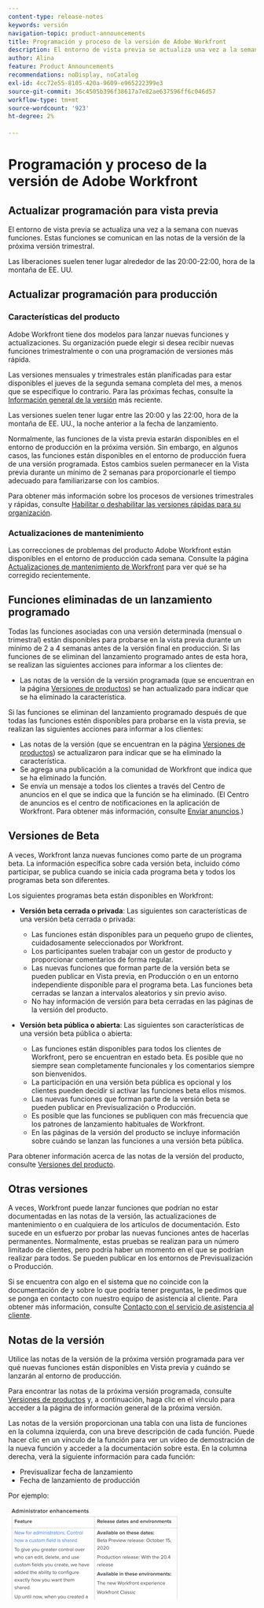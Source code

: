 ```yaml
---
content-type: release-notes
keywords: versión
navigation-topic: product-announcements
title: Programación y proceso de la versión de Adobe Workfront
description: El entorno de vista previa se actualiza una vez a la semana con nuevas funciones. Estas funciones se comunican en las notas de la versión de la próxima versión trimestral.
author: Alina
feature: Product Announcements
recommendations: noDisplay, noCatalog
exl-id: 4cc72e55-8105-420a-9609-e965222399e3
source-git-commit: 36c4505b396f38617a7e82ae637596ff6c046d57
workflow-type: tm+mt
source-wordcount: '923'
ht-degree: 2%

---
```


# Programación y proceso de la versión de Adobe Workfront

## Actualizar programación para vista previa

El entorno de vista previa se actualiza una vez a la semana con nuevas funciones. Estas funciones se comunican en las notas de la versión de la próxima versión trimestral.

Las liberaciones suelen tener lugar alrededor de las 20:00-22:00, hora de la montaña de EE. UU.

## Actualizar programación para producción

### Características del producto


Adobe Workfront tiene dos modelos para lanzar nuevas funciones y actualizaciones. Su organización puede elegir si desea recibir nuevas funciones trimestralmente o con una programación de versiones más rápida.

Las versiones mensuales y trimestrales están planificadas para estar disponibles el jueves de la segunda semana completa del mes, a menos que se especifique lo contrario. Para las próximas fechas, consulte la [Información general de la versión](/help/quicksilver/product-announcements/product-releases/product-releases.md) más reciente.

Las versiones suelen tener lugar entre las 20:00 y las 22:00, hora de la montaña de EE. UU., la noche anterior a la fecha de lanzamiento.

Normalmente, las funciones de la vista previa estarán disponibles en el entorno de producción en la próxima versión. Sin embargo, en algunos casos, las funciones están disponibles en el entorno de producción fuera de una versión programada. Estos cambios suelen permanecer en la Vista previa durante un mínimo de 2 semanas para proporcionarle el tiempo adecuado para familiarizarse con los cambios.

Para obtener más información sobre los procesos de versiones trimestrales y rápidas, consulte [Habilitar o deshabilitar las versiones rápidas para su organización](/help/quicksilver/administration-and-setup/set-up-workfront/configure-system-defaults/enable-fast-release-process.md).

### Actualizaciones de mantenimiento

Las correcciones de problemas del producto Adobe Workfront están disponibles en el entorno de producción cada semana. Consulte la página [Actualizaciones de mantenimiento de Workfront](https://experienceleague.adobe.com/docs/workfront-known-issues/releases/current-updates.html?lang=es) para ver qué se ha corregido recientemente.

## Funciones eliminadas de un lanzamiento programado

Todas las funciones asociadas con una versión determinada (mensual o trimestral) están disponibles para probarse en la vista previa durante un mínimo de 2 a 4 semanas antes de la versión final en producción. Si las funciones de se eliminan del lanzamiento programado antes de esta hora, se realizan las siguientes acciones para informar a los clientes de:

* Las notas de la versión de la versión programada (que se encuentran en la página [Versiones de productos](../../product-announcements/product-releases/product-releases.md)) se han actualizado para indicar que se ha eliminado la característica.

Si las funciones se eliminan del lanzamiento programado después de que todas las funciones estén disponibles para probarse en la vista previa, se realizan las siguientes acciones para informar a los clientes:

* Las notas de la versión (que se encuentran en la página [Versiones de productos](../../product-announcements/product-releases/product-releases.md)) se actualizaron para indicar que se ha eliminado la característica.
* Se agrega una publicación a la comunidad de Workfront que indica que se ha eliminado la función.
* Se envía un mensaje a todos los clientes a través del Centro de anuncios en el que se indica que la función se ha eliminado. (El Centro de anuncios es el centro de notificaciones en la aplicación de Workfront. Para obtener más información, consulte [Enviar anuncios](../../administration-and-setup/get-started-wf-administration/view-send-announcements.md).)

## Versiones de Beta

A veces, Workfront lanza nuevas funciones como parte de un programa beta.
La información específica sobre cada versión beta, incluido cómo participar, se publica cuando se inicia cada programa beta y todos los programas beta son diferentes.

Los siguientes programas beta están disponibles en Workfront:

* **Versión beta cerrada o privada**: Las siguientes son características de una versión beta cerrada o privada:

   * Las funciones están disponibles para un pequeño grupo de clientes, cuidadosamente seleccionados por Workfront.
   * Los participantes suelen trabajar con un gestor de producto y proporcionar comentarios de forma regular.
   * Las nuevas funciones que forman parte de la versión beta se pueden publicar en Vista previa, en Producción o en un entorno independiente disponible para el programa beta. Las funciones beta cerradas se lanzan a intervalos aleatorios y sin previo aviso.
   * No hay información de versión para beta cerradas en las páginas de la versión del producto.

* **Versión beta pública o abierta**: Las siguientes son características de una versión beta pública o abierta:

   * Las funciones están disponibles para todos los clientes de Workfront, pero se encuentran en estado beta. Es posible que no siempre sean completamente funcionales y los comentarios siempre son bienvenidos.
   * La participación en una versión beta pública es opcional y los clientes pueden decidir si activar las funciones beta ellos mismos.
   * Las nuevas funciones que forman parte de la versión beta se pueden publicar en Previsualización o Producción.
   * Es posible que las funciones se publiquen con más frecuencia que los patrones de lanzamiento habituales de Workfront.
   * En las páginas de la versión del producto se incluye información sobre cuándo se lanzan las funciones a una versión beta pública.

Para obtener información acerca de las notas de la versión del producto, consulte [Versiones del producto](../../product-announcements/product-releases/product-releases.md).

## Otras versiones

A veces, Workfront puede lanzar funciones que podrían no estar documentadas en las notas de la versión, las actualizaciones de mantenimiento o en cualquiera de los artículos de documentación. Esto sucede en un esfuerzo por probar las nuevas funciones antes de hacerlas permanentes. Normalmente, estas pruebas se realizan para un número limitado de clientes, pero podría haber un momento en el que se podrían realizar para todos. Se pueden publicar en los entornos de Previsualización o Producción.

Si se encuentra con algo en el sistema que no coincide con la documentación de y sobre lo que podría tener preguntas, le pedimos que se ponga en contacto con nuestro equipo de asistencia al cliente. Para obtener más información, consulte [Contacto con el servicio de asistencia al cliente](../../workfront-basics/tips-tricks-and-troubleshooting/contact-customer-support.md).

## Notas de la versión

Utilice las notas de la versión de la próxima versión programada para ver qué nuevas funciones están disponibles en Vista previa y cuándo se lanzarán al entorno de producción.

Para encontrar las notas de la próxima versión programada, consulte [Versiones de productos](../../product-announcements/product-releases/product-releases.md) y, a continuación, haga clic en el vínculo para acceder a la página de información general de la próxima versión.

Las notas de la versión proporcionan una tabla con una lista de funciones en la columna izquierda, con una breve descripción de cada función. Puede hacer clic en un vínculo de la función para ver un vídeo de demostración de la nueva función y acceder a la documentación sobre esta. En la columna derecha, verá la siguiente información para cada función:

* Previsualizar fecha de lanzamiento
* Fecha de lanzamiento de producción

Por ejemplo:

![](assets/release-notes-350x189.png)
